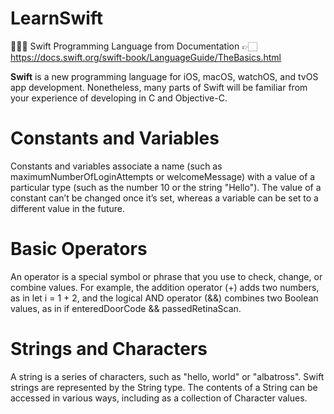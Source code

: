 # LearnSwift
👨🏽‍💻 Swift Programming Language  from Documentation 👉🏻 https://docs.swift.org/swift-book/LanguageGuide/TheBasics.html

**Swift** is a new programming language for iOS, macOS, watchOS, and tvOS app development.
Nonetheless, many parts of Swift will be familiar from your experience of developing in C and Objective-C.

# Constants and Variables

Constants and variables associate a name (such as maximumNumberOfLoginAttempts or welcomeMessage) 
with a value of a particular type (such as the number 10 or the string "Hello"). 
The value of a constant can’t be changed once it’s set, whereas a variable can be set to a different value in the future.

# Basic Operators

An operator is a special symbol or phrase that you use to check, change, or combine values. For example, the addition operator (+) adds two numbers, as in let i = 1 + 2, and the logical AND operator (&&) combines two Boolean values, as in if enteredDoorCode && passedRetinaScan.

# Strings and Characters

A string is a series of characters, such as "hello, world" or "albatross". Swift strings are represented by the String type. The contents of a String can be accessed in various ways, including as a collection of Character values.
